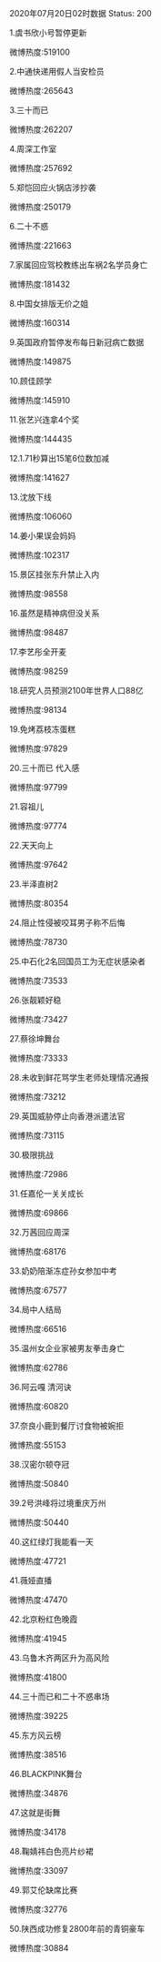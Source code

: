 2020年07月20日02时数据
Status: 200

1.虞书欣小号暂停更新

微博热度:519100

2.中通快递用假人当安检员

微博热度:265643

3.三十而已

微博热度:262207

4.周深工作室

微博热度:257692

5.郑恺回应火锅店涉抄袭

微博热度:250179

6.二十不惑

微博热度:221663

7.家属回应驾校教练出车祸2名学员身亡

微博热度:181432

8.中国女排版无价之姐

微博热度:160314

9.英国政府暂停发布每日新冠病亡数据

微博热度:149875

10.顾佳顾学

微博热度:145910

11.张艺兴连拿4个奖

微博热度:144435

12.1.71秒算出15笔6位数加减

微博热度:141627

13.沈放下线

微博热度:106060

14.姜小果误会妈妈

微博热度:102317

15.景区挂张东升禁止入内

微博热度:98558

16.虽然是精神病但没关系

微博热度:98487

17.李艺彤全开麦

微博热度:98259

18.研究人员预测2100年世界人口88亿

微博热度:98134

19.免烤荔枝冻蛋糕

微博热度:97829

20.三十而已 代入感

微博热度:97799

21.容祖儿

微博热度:97774

22.天天向上

微博热度:97642

23.半泽直树2

微博热度:80354

24.阻止性侵被咬耳男子称不后悔

微博热度:78730

25.中石化2名回国员工为无症状感染者

微博热度:73533

26.张靓颖好稳

微博热度:73427

27.蔡徐坤舞台

微博热度:73333

28.未收到鲜花骂学生老师处理情况通报

微博热度:73212

29.英国威胁停止向香港派遣法官

微博热度:73115

30.极限挑战

微博热度:72986

31.任嘉伦一关关成长

微博热度:69866

32.万茜回应周深

微博热度:68176

33.奶奶陪渐冻症孙女参加中考

微博热度:67577

34.局中人结局

微博热度:66516

35.温州女企业家被男友拳击身亡

微博热度:62786

36.阿云嘎 清河诀

微博热度:60820

37.奈良小鹿到餐厅讨食物被婉拒

微博热度:55153

38.汉密尔顿夺冠

微博热度:50840

39.2号洪峰将过境重庆万州

微博热度:50440

40.这红绿灯我能看一天

微博热度:47721

41.薇娅直播

微博热度:47470

42.北京粉红色晚霞

微博热度:41945

43.乌鲁木齐两区升为高风险

微博热度:41800

44.三十而已和二十不惑串场

微博热度:39225

45.东方风云榜

微博热度:38516

46.BLACKPINK舞台

微博热度:34876

47.这就是街舞

微博热度:34178

48.鞠婧祎白色亮片纱裙

微博热度:33097

49.郭艾伦缺席比赛

微博热度:32776

50.陕西成功修复2800年前的青铜豪车

微博热度:30884

